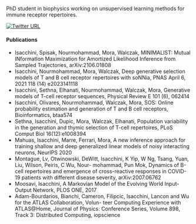 PhD student in biophysics working on unsupervised learning methods for immune receptor repertoires.

[![Twitter URL](https://img.shields.io/twitter/url/https/twitter.com/bukotsunikki.svg?style=social&label=Follow%20%40giulioisacchini)](https://twitter.com/giulioisacchini)
#### Publications
* Isacchini, Spisak, Nourmohammad, Mora, Walczak, MINIMALIST: Mutual INformatIon Maximization for Amortized Likelihood Inference from Sampled Trajectories, 	arXiv:2106.01808
* Isacchini, Nourmohammad, Mora, Walczak, Deep generative selection models of T and B cell receptor repertoires with soNNia, PNAS April 6, 2021 118 (14) e2023141118
* Isacchini, Sethna, Elhanati, Nourmohammad, Walczak, Mora, Generative models of T-cell receptor sequences, Physical Review E 101 (6), 062414
* Isacchini, Olivares, Nourmohammad, Walczak, Mora, SOS: Online probability estimation and generation of T and B cell receptors, Bioinformatics, btaa574
* Sethna, Isacchini, Dupic, Mora, Walczak, Elhanati, Population variability in the generation and thymic selection of T-cell repertoires, PLoS Comput Biol 16(12):e1008394
* Mahuas, Isacchini, Marre, Ferrari, Mora, A new inference approach for training shallow and deep generalized linear models of noisy interacting neurons, NeurIPS 2020
* Montague, Lv, Otwinowski, DeWitt, Isacchini, K Yip, W Ng, Tsang, Yuan, Liu, Wilson, Peiris, C Wu, Nour- mohammad, Pun Mok, Dynamics of B-cell repertoires and emergence of cross-reactive responses in COVID-19 patients with different disease severity, arXiv:2007.06762
* Moosavi, Isacchini, A Markovian Model of the Evolving World Input-Output Network, PLOS ONE, 2017
* Adam-Bourdarios, Bianchi, Cameron, Filipcic, Isacchini, Lancon and Wu for the ATLAS Collaboration, Volun- teer Computing Experience with ATLAS@Home, Journal of Physics: Conference Series, Volume 898, Track 3: Distributed Computing, iopscience
